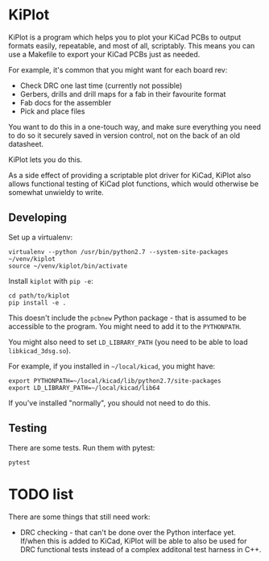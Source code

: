 # KiPlot

KiPlot is a program which helps you to plot your KiCad PCBs to output
formats easily, repeatable, and most of all, scriptably. This means you
can use a Makefile to export your KiCad PCBs just as needed.

For example, it's common that you might want for each board rev:

* Check DRC one last time (currently not possible)
* Gerbers, drills and drill maps for a fab in their favourite format
* Fab docs for the assembler
* Pick and place files

You want to do this in a one-touch way, and make sure everything you need to
do so it securely saved in version control, not on the back of an old
datasheet.

KiPlot lets you do this.

As a side effect of providing a scriptable plot driver for KiCad, KiPlot also
allows functional testing of KiCad plot functions, which would otherwise be 
somewhat unwieldy to write.

## Developing

Set up a virtualenv:

```
virtualenv --python /usr/bin/python2.7 --system-site-packages ~/venv/kiplot 
source ~/venv/kiplot/bin/activate
```

Install `kiplot` with `pip -e`:

```
cd path/to/kiplot
pip install -e .
```

This doesn't include the `pcbnew` Python package - that is assumed to
be accessible to the program. You might need to add it to the `PYTHONPATH`.

You might also need to set `LD_LIBRARY_PATH` (you need to be able to load
`libkicad_3dsg.so`).

For example, if you installed in `~/local/kicad`, you might have:

```
export PYTHONPATH=~/local/kicad/lib/python2.7/site-packages
export LD_LIBRARY_PATH=~/local/kicad/lib64
```

If you've installed "normally", you should not need to do this.

## Testing

There are some tests. Run them with pytest:

```
pytest
```

# TODO list

There are some things that still need work:

* DRC checking - that can't be done over the Python interface yet. If/when
  this is added to KiCad, KiPlot will be able to also be used for DRC
  functional tests instead of a complex additonal test harness in C++.
